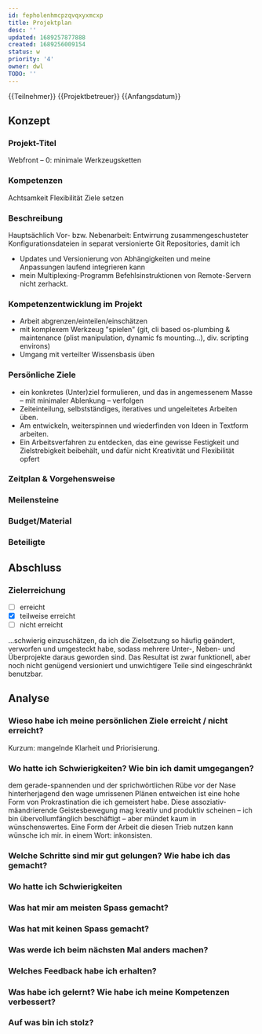 ```yaml
---
id: fepholenhmcpzqvqxyxmcxp
title: Projektplan
desc: ''
updated: 1689257877888
created: 1689256009154
status: w
priority: '4'
owner: dwl
TODO: ''
---
```


{{Teilnehmer}} {{Projektbetreuer}} {{Anfangsdatum}}

## Konzept
### Projekt-Titel
Webfront – 0: minimale Werkzeugsketten

### Kompetenzen
Achtsamkeit
Flexibilität
Ziele setzen

### Beschreibung
Hauptsächlich Vor- bzw. Nebenarbeit:
Entwirrung zusammengeschusteter Konfigurationsdateien in separat versionierte Git Repositories, damit ich
- Updates und Versionierung von Abhängigkeiten und meine Anpassungen laufend integrieren kann
- mein Multiplexing-Programm Befehlsinstruktionen von Remote-Servern nicht zerhackt.

### Kompetenzentwicklung im Projekt
- Arbeit abgrenzen/einteilen/einschätzen
- mit komplexem Werkzeug "spielen"
  (git, cli based os-plumbing & maintenance (plist manipulation, dynamic fs mounting...), div. scripting environs)
- Umgang mit verteilter Wissensbasis üben

### Persönliche Ziele
- ein konkretes (Unter)ziel formulieren, und das in angemessenem Masse – mit minimaler Ablenkung – verfolgen
- Zeiteinteilung, selbstständiges, iteratives und ungeleitetes Arbeiten üben.
- Am entwickeln, weiterspinnen und wiederfinden von Ideen in Textform arbeiten.
- Ein Arbeitsverfahren zu entdecken, das eine gewisse Festigkeit und Zielstrebigkeit beibehält, und dafür nicht Kreativität und Flexibilität opfert

### Zeitplan & Vorgehensweise
### Meilensteine
### Budget/Material
### Beteiligte

## Abschluss
### Zielerreichung
- [ ] erreicht
- [x] teilweise erreicht
- [ ] nicht erreicht

…schwierig einzuschätzen, da ich die Zielsetzung so häufig geändert, verworfen und umgesteckt habe, sodass mehrere Unter-, Neben- und Überprojekte daraus geworden sind.
Das Resultat ist zwar funktionell, aber noch nicht genügend versioniert und unwichtigere Teile sind eingeschränkt benutzbar.

## Analyse
### Wieso habe ich meine persönlichen Ziele erreicht / nicht erreicht?
Kurzum: mangelnde Klarheit und Priorisierung.

### Wo hatte ich Schwierigkeiten? Wie bin ich damit umgegangen?
dem gerade-spannenden und der sprichwörtlichen Rübe vor der Nase hinterherjagend den wage umrissenen Plänen entweichen ist eine hohe Form von Prokrastination die ich gemeistert habe.
Diese assoziativ-mäandrierende Geistesbewegung mag kreativ und produktiv scheinen – ich bin übervollumfänglich beschäftigt – aber mündet kaum in wünschenswertes.
Eine Form der Arbeit die diesen Trieb nutzen kann wünsche ich mir.
in einem Wort: inkonsisten.

### Welche Schritte sind mir gut gelungen? Wie habe ich das gemacht?
### Wo hatte ich Schwierigkeiten
### Was hat mir am meisten Spass gemacht?
### Was hat mit keinen Spass gemacht?
### Was werde ich beim nächsten Mal anders machen?
### Welches Feedback habe ich erhalten?
### Was habe ich gelernt? Wie habe ich meine Kompetenzen verbessert?
### Auf was bin ich stolz?